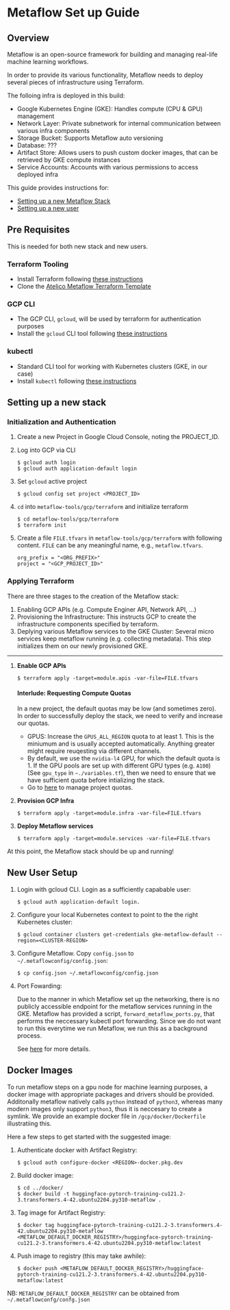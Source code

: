 # Metaflow Set up Guide

## Overview

Metaflow is an open-source framework for building and managing real-life machine learning workflows.

In order to provide its various functionality, Metaflow needs to deploy several pieces of infrastructure using Terraform.

The folloing infra is deployed in this build:
- Google Kubernetes Engine (GKE): Handles compute (CPU & GPU) management
- Network Layer: Private subnetwork for internal communication between various infra components
- Storage Bucket: Supports Metaflow auto versioning
- Database: ???
- Artifact Store: Allows users to push custom docker images, that can be retrieved by GKE compute instances
- Service Accounts: Accounts with various permissions to access deployed infra


This guide provides instructions for:
- [Setting up a new Metaflow Stack](#setting-up-a-new-stack)
- [Setting up a new user](#new-user-setup)


## Pre Requisites

This is needed for both new stack and new users.

### Terraform Tooling

- Install Terraform following [these instructions](https://learn.hashicorp.com/tutorials/terraform/install-cli)
- Clone the [Atelico Metaflow Terraform Template](https://github.com/atelico/metaflow-tools)

### GCP CLI

- The GCP CLI, `gcloud`, will be used by terraform for authentication purposes
- Install the `gcloud` CLI tool following [these instructions](https://cloud.google.com/sdk/docs/install-sdk)

### kubectl

- Standard CLI tool for working with Kubernetes clusters (GKE, in our case)
- Install `kubectl` following [these instructions](https://kubernetes.io/docs/tasks/tools/#kubectl)


## Setting up a new stack

### Initialization and Authentication

1. Create a new Project in Google Cloud Console, noting the PROJECT_ID.
2. Log into GCP via CLI 
	```
	$ gcloud auth login
	$ gcloud auth application-default login
	```
3. Set `gcloud` active project
	```
	$ gcloud config set project <PROJECT_ID>
	```

4. `cd` into `metaflow-tools/gcp/terraform` and initialize terraform
	```
	$ cd metaflow-tools/gcp/terraform
	$ terraform init
	```
5. Create a file `FILE.tfvars` in `metaflow-tools/gcp/terraform` with following content. `FILE` can be any meaningful name, e.g., `metaflow.tfvars`.

	```
	org_prefix = "<ORG_PREFIX>"
	project = "<GCP_PROJECT_ID>"
	```

### Applying Terraform

There are three stages to the creation of the Metaflow stack:

1. Enabling GCP APIs (e.g. Compute Enginer API, Network API, ...)
2. Provisioning the Infrastructure: This instructs GCP to create the infrastructure components specified by terraform.
3. Deplying various Metaflow services to the GKE Cluster: Several micro services keep metaflow running (e.g. collecting metadata). This step initializes them on our newly provisioned GKE.

---

1. __Enable GCP APIs__
	
	```
	$ terraform apply -target=module.apis -var-file=FILE.tfvars
	```


	#### Interlude: Requesting Compute Quotas 

	In a new project, the default quotas may be low (and sometimes zero). In order to successfully deploy the stack, we need to verify and increase our quotas.


	- GPUS: Increase the `GPUS_ALL_REGION` quota to at least 1. This is the miniumum and is usually accepted automatically. Anything greater might require reuqesting via different channels.
	- By default, we use the `nvidia-l4` GPU, for which the default quota is 1. If the GPU pools are set up with different GPU types (e.g. `A100`) (See `gpu_type` in `~./variables.tf`), then we need to ensure that we have sufficient quota before intializing the stack. 
	- Go to [here](https://console.cloud.google.com/iam-admin/quotas) to manage project quotas.


2. __Provision GCP Infra__
	
	```
	$ terraform apply -target=module.infra -var-file=FILE.tfvars
	``` 

3.  __Deploy Metaflow services__

	```
	$ terraform apply -target=module.services -var-file=FILE.tfvars
	```
	

At this point, the Metaflow stack should be up and running!


## New User Setup

1. Login with gcloud CLI. Login as a sufficiently capabable user: 

	```
	$ gcloud auth application-default login.
	```

2. Configure your local Kubernetes context to point to the the right Kubernetes cluster:

	```
	$ gcloud container clusters get-credentials gke-metaflow-default --region=<CLUSTER-REGION>
	```

3. Configure Metaflow. Copy `config.json` to `~/.metaflowconfig/config.json`:
	
	```
	$ cp config.json ~/.metaflowconfig/config.json
	```

4. Port Fowarding:

	Due to the manner in which Metaflow set up the networking, there is no publicly accessible endpoint for the metaflow services running in the GKE. Metaflow has provided a script, `forward_metaflow_ports.py`, that performs the neccessary kubectl port forwarding. Since we do not want to run this everytime we run Metaflow, we run this as a background process.

	See [here](https://docs.outerbounds.com/engineering/deployment/gcp-k8s/advanced/#authenticated-public-endpoints-for-metaflow-services) for more details.


## Docker Images

To run metaflow steps on a gpu node for machine learning purposes, a docker image with appropriate packages and drivers should be provided. Additonally metaflow natively calls `python` instead of `python3`, whereas many modern images only support `python3`, thus it is neccesary to create a symlink. We provide an example docker file in `/gcp/docker/Dockerfile` illustratiing this.


Here a few steps to get started with the suggested image:

1. Authenticate docker with Artifact Registry:
	```
	$ gcloud auth configure-docker <REGION>-docker.pkg.dev
	```
2. Build docker image:
	```
	$ cd ../docker/
	$ docker build -t huggingface-pytorch-training-cu121.2-3.transformers.4-42.ubuntu2204.py310-metaflow .
	```
3. Tag image for Artifact Registry:

	```
	$ docker tag huggingface-pytorch-training-cu121.2-3.transformers.4-42.ubuntu2204.py310-metaflow <METAFLOW_DEFAULT_DOCKER_REGISTRY>/huggingface-pytorch-training-cu121.2-3.transformers.4-42.ubuntu2204.py310-metaflow:latest
	```
4. Push image to registry (this may take awhile):
	```
	$ docker push <METAFLOW_DEFAULT_DOCKER_REGISTRY>/huggingface-pytorch-training-cu121.2-3.transformers.4-42.ubuntu2204.py310-metaflow:latest
	```

NB: `METAFLOW_DEFAULT_DOCKER_REGISTRY` can be obtained from `~/.metaflowconfg/confg.json`






















	
